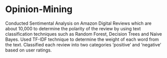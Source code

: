 # Opinion-Mining
Conducted Sentimental Analysis on Amazon Digital Reviews which are about 10,000 to determine the polarity of the review by using text classification techniques such as Random Forest, Decision Trees and Naive Bayes. Used TF-IDF technique to determine the weight of each word from the text. Classified each review into two categories ‘positive’ and ‘negative’ based on user ratings.
